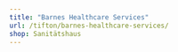 ```yaml
---
title: "Barnes Healthcare Services"
url: /tifton/barnes-healthcare-services/
shop: Sanitätshaus
---
```

